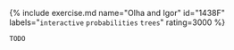 {% include exercise.md name="Olha and Igor" id="1438F" labels="`interactive` `probabilities` `trees`" rating=3000 %}

```
TODO
```

